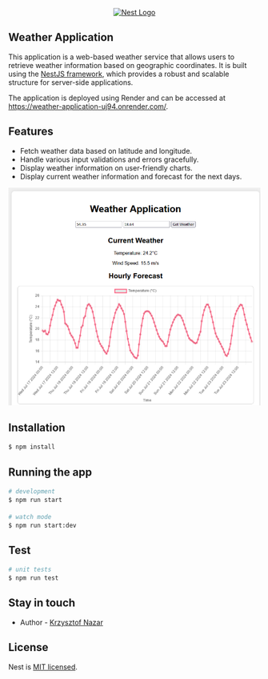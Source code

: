 <p align="center">
  <a href="http://nestjs.com/" target="blank"><img src="https://nestjs.com/img/logo-small.svg" width="200" alt="Nest Logo" /></a>
</p>



## Weather Application

This application is a web-based weather service that allows users to 
retrieve weather information based on geographic coordinates. 
It is built using the [NestJS framework](https://github.com/nestjs/nest), 
which provides a robust and scalable structure for server-side applications.

The application is deployed using Render and can be accessed at https://weather-application-uj94.onrender.com/.

## Features
- Fetch weather data based on latitude and longitude. 
- Handle various input validations and errors gracefully. 
- Display weather information on user-friendly charts.
- Display current weather information and forecast for the next days.

![img.png](img.png)

## Installation

```bash
$ npm install
```

## Running the app

```bash
# development
$ npm run start

# watch mode
$ npm run start:dev
```

## Test

```bash
# unit tests
$ npm run test
```

## Stay in touch

- Author - [Krzysztof Nazar](https://www.linkedin.com/in/krzysztofnazar/)

## License

Nest is [MIT licensed](LICENSE).
